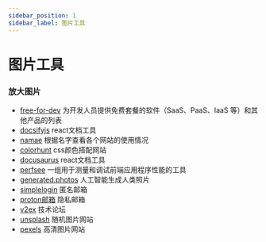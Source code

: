 ```yaml
---
sidebar_position: 1
sidebar_label: 图片工具
---
```


# 图片工具

### 放大图片

- [free-for-dev](https://github.com/ripienaar/free-for-dev) 为开发人员提供免费套餐的软件（SaaS、PaaS、IaaS 等）和其他产品的列表
- [docsifyjs](https://github.com/docsifyjs/docsify/) react文档工具
- [namae](https://namae.dev/) 根据名字查看各个网站的使用情况
- [colorhunt](https://colorhunt.co/) css颜色搭配网站
- [docusaurus](https://github.com/facebook/docusaurus) react文档工具
- [perfsee](https://github.com/perfsee/perfsee) 一组用于测量和调试前端应用程序性能的工具
- [generated.photos](https://generated.photos/) 人工智能生成人类照片
- [simplelogin](https://simplelogin.io/) 匿名邮箱
- [proton邮箱](https://proton.me/) 隐私邮箱
- [v2ex](https://www.v2ex.com/) 技术论坛
- [unsplash](https://unsplash.com/) 随机图片网站
- [pexels](https://www.pexels.com/) 高清图片网站
